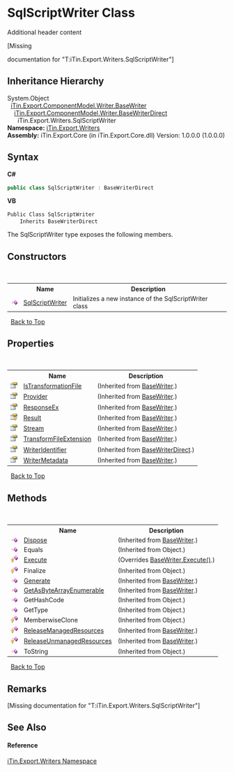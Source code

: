 # SqlScriptWriter Class
Additional header content 

\[Missing <summary> documentation for "T:iTin.Export.Writers.SqlScriptWriter"\]


## Inheritance Hierarchy
System.Object<br />&nbsp;&nbsp;<a href="622c2a74-37fd-6371-50a4-4fb71f92c4b0">iTin.Export.ComponentModel.Writer.BaseWriter</a><br />&nbsp;&nbsp;&nbsp;&nbsp;<a href="719e7011-f7c4-1416-d878-ef7a603e3033">iTin.Export.ComponentModel.Writer.BaseWriterDirect</a><br />&nbsp;&nbsp;&nbsp;&nbsp;&nbsp;&nbsp;iTin.Export.Writers.SqlScriptWriter<br />
**Namespace:**&nbsp;<a href="e20f9067-68c3-b137-ea41-2fb08bbbee45">iTin.Export.Writers</a><br />**Assembly:**&nbsp;iTin.Export.Core (in iTin.Export.Core.dll) Version: 1.0.0.0 (1.0.0.0)

## Syntax

**C#**<br />
``` C#
public class SqlScriptWriter : BaseWriterDirect
```

**VB**<br />
``` VB
Public Class SqlScriptWriter
	Inherits BaseWriterDirect
```

The SqlScriptWriter type exposes the following members.


## Constructors
&nbsp;<table><tr><th></th><th>Name</th><th>Description</th></tr><tr><td>![Public method](media/pubmethod.gif "Public method")</td><td><a href="0ef51698-3d78-1c09-3712-68a079751f07">SqlScriptWriter</a></td><td>
Initializes a new instance of the SqlScriptWriter class</td></tr></table>&nbsp;
<a href="#sqlscriptwriter-class">Back to Top</a>

## Properties
&nbsp;<table><tr><th></th><th>Name</th><th>Description</th></tr><tr><td>![Public property](media/pubproperty.gif "Public property")</td><td><a href="b7fa887f-6c86-ed9e-6ce3-95bd082f335b">IsTransformationFile</a></td><td> (Inherited from <a href="622c2a74-37fd-6371-50a4-4fb71f92c4b0">BaseWriter</a>.)</td></tr><tr><td>![Public property](media/pubproperty.gif "Public property")</td><td><a href="a02e14e5-00bb-0dea-119d-6a84389b4ea1">Provider</a></td><td> (Inherited from <a href="622c2a74-37fd-6371-50a4-4fb71f92c4b0">BaseWriter</a>.)</td></tr><tr><td>![Public property](media/pubproperty.gif "Public property")</td><td><a href="3716c8ee-9eeb-60f0-5bc1-91f9a38e2c54">ResponseEx</a></td><td> (Inherited from <a href="622c2a74-37fd-6371-50a4-4fb71f92c4b0">BaseWriter</a>.)</td></tr><tr><td>![Protected property](media/protproperty.gif "Protected property")</td><td><a href="0fc53e92-16d0-f0e7-0ee7-e95afd420851">Result</a></td><td> (Inherited from <a href="622c2a74-37fd-6371-50a4-4fb71f92c4b0">BaseWriter</a>.)</td></tr><tr><td>![Public property](media/pubproperty.gif "Public property")</td><td><a href="3736b914-d749-889f-924d-b3af1d5f3c2b">Stream</a></td><td> (Inherited from <a href="622c2a74-37fd-6371-50a4-4fb71f92c4b0">BaseWriter</a>.)</td></tr><tr><td>![Public property](media/pubproperty.gif "Public property")</td><td><a href="2fccbd7f-29b6-35c7-f159-6393c905776e">TransformFileExtension</a></td><td> (Inherited from <a href="622c2a74-37fd-6371-50a4-4fb71f92c4b0">BaseWriter</a>.)</td></tr><tr><td>![Public property](media/pubproperty.gif "Public property")</td><td><a href="97b950d8-e117-34e2-0f61-edbcd4438735">WriterIdentifier</a></td><td> (Inherited from <a href="719e7011-f7c4-1416-d878-ef7a603e3033">BaseWriterDirect</a>.)</td></tr><tr><td>![Public property](media/pubproperty.gif "Public property")</td><td><a href="004959be-3214-7da2-0201-047af5effaa4">WriterMetadata</a></td><td> (Inherited from <a href="622c2a74-37fd-6371-50a4-4fb71f92c4b0">BaseWriter</a>.)</td></tr></table>&nbsp;
<a href="#sqlscriptwriter-class">Back to Top</a>

## Methods
&nbsp;<table><tr><th></th><th>Name</th><th>Description</th></tr><tr><td>![Public method](media/pubmethod.gif "Public method")</td><td><a href="1e76684f-5717-a066-4cfb-e573aa9b6ac8">Dispose</a></td><td> (Inherited from <a href="622c2a74-37fd-6371-50a4-4fb71f92c4b0">BaseWriter</a>.)</td></tr><tr><td>![Public method](media/pubmethod.gif "Public method")</td><td>Equals</td><td> (Inherited from Object.)</td></tr><tr><td>![Protected method](media/protmethod.gif "Protected method")</td><td><a href="b21f7432-fc47-1572-48e5-dbe6a68b5945">Execute</a></td><td> (Overrides <a href="7bb6d7e2-09f3-64e3-a5b6-29637c69b4ed">BaseWriter.Execute()</a>.)</td></tr><tr><td>![Protected method](media/protmethod.gif "Protected method")</td><td>Finalize</td><td> (Inherited from Object.)</td></tr><tr><td>![Public method](media/pubmethod.gif "Public method")</td><td><a href="d6d450c2-920f-914b-e443-d6deda43bffd">Generate</a></td><td> (Inherited from <a href="622c2a74-37fd-6371-50a4-4fb71f92c4b0">BaseWriter</a>.)</td></tr><tr><td>![Public method](media/pubmethod.gif "Public method")</td><td><a href="f30fd86c-9060-b729-f401-daaff3b29fba">GetAsByteArrayEnumerable</a></td><td> (Inherited from <a href="622c2a74-37fd-6371-50a4-4fb71f92c4b0">BaseWriter</a>.)</td></tr><tr><td>![Public method](media/pubmethod.gif "Public method")</td><td>GetHashCode</td><td> (Inherited from Object.)</td></tr><tr><td>![Public method](media/pubmethod.gif "Public method")</td><td>GetType</td><td> (Inherited from Object.)</td></tr><tr><td>![Protected method](media/protmethod.gif "Protected method")</td><td>MemberwiseClone</td><td> (Inherited from Object.)</td></tr><tr><td>![Protected method](media/protmethod.gif "Protected method")</td><td><a href="2e9b486a-91aa-1b83-a89d-008a209a391d">ReleaseManagedResources</a></td><td> (Inherited from <a href="622c2a74-37fd-6371-50a4-4fb71f92c4b0">BaseWriter</a>.)</td></tr><tr><td>![Protected method](media/protmethod.gif "Protected method")</td><td><a href="0d2638c9-7c76-977e-5e8f-f90443b864b9">ReleaseUnmanagedResources</a></td><td> (Inherited from <a href="622c2a74-37fd-6371-50a4-4fb71f92c4b0">BaseWriter</a>.)</td></tr><tr><td>![Public method](media/pubmethod.gif "Public method")</td><td>ToString</td><td> (Inherited from Object.)</td></tr></table>&nbsp;
<a href="#sqlscriptwriter-class">Back to Top</a>

## Remarks
\[Missing <remarks> documentation for "T:iTin.Export.Writers.SqlScriptWriter"\]

## See Also


#### Reference
<a href="e20f9067-68c3-b137-ea41-2fb08bbbee45">iTin.Export.Writers Namespace</a><br />